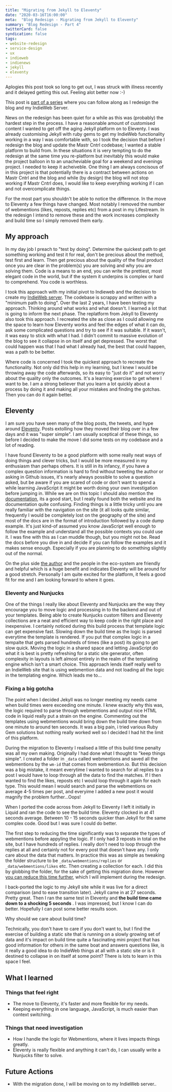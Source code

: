 ```yaml
---
title: "Migrating from Jekyll to Eleventy"
date: "2020-03-16T16:00:00"
meta:  "Blog Redesign - Migrating from Jekyll to Eleventy"
summary: "Blog Redesign - Part 4"
twitterCard: false
syndication: false
tags:
- website-redesign
- service-design
- ux
- indieweb
- indienews
- jekyll
- eleventy
---
```

Aplogies this post took so long to get out, I was struck with illness recently and it delayed getting this out. Feeling alot better now :-)

This post is [part of a series](/2019-redesign/) where you can follow along as I redesign the blog and my IndieWeb Server.

News on the redesign has been quiet for a while as this was (probably) the hardest step in the process. I have a reasonable amount of customised content I wanted to get off the aging Jekyll platform on to Eleventy.  I was already customising Jekyll with ruby gems to get my IndieWeb functionality working in a way I was comfortable with, so I took the decision that before I redesign the blog and update the Mastr Cntrl codebase; I wanted a stable platform to build from. In these situations it is very tempting to do the redesign at the same time you re-platform but inevitably this would make the project balloon in to an unacheviable goal for a weekend and evenings project. I needed to keep it acheiveble. One thing I am always concisous of in this project is that potentially there is a contract between actions on Mastr Cntrl and the blog and while (by design) the blog will not stop working if Mastr Cntrl does, I would like to keep everything working if I can and not overcomplicate things.

For the most part you shouldn't be able to notice the difference. In the move to Eleventy a few things have changed. Most notably I removed the number of webmentions (likes, reposts, replies etc) from a post in my Lifestream. In the redesign I intend to remove these and the work increases complexity and build time so I simply removed them early.

## My approach

In my day job I preach to "test by doing". Determine the quickest path to get something working and test it for real, don't be precious about the method, test first and learn. Then get precious about the quality of the final product once you are clear in the problem(s) you are solving and why you are solving them. Code is a means to an end, you can write the prettiest, most elegant code in the world, but if the system it underpins is complex or hard to comprehend. You code is worthless.

I took this approach with my initial pivot to Indieweb and the decision to create my [IndieWeb server](https://github.com/vipickering/mastr-cntrll). The codebase is scrappy and written with a "minimum path to doing". Over the  last 2 years,  I have been testing my approach. Thinking around what works and what doesn't. I learned a lot that is going to inform the next phase. The replatform from Jekyll to Eleventy also took this approach. I recreated the site as close as I could allowing me the space to learn how Eleventy works and feel the edges of what it can do, ask some complicated questions and try to see if it was suitable. If it wasn't, it was easy to stick with what I had. I didn't commit to massive evolution of the blog to see it collapse in on itself and get depressed. The worst that could happen was that I had what I already had, the best that could happen, was a path to be better.

Where code is concerned I took the quickest approach to recreate the functionality. Not only did this help in my learning, but I knew I would be throwing away the code afterwards, so its easy to "just do it" and not worry about the quality only the outcomes. It's a learning exercise to get where I want to be. I am a strong believer that you learn a lot quickly about a process by doing it and making all your mistakes and finding the gotchas. Then you can do it again better.

## Eleventy

I am sure you have seen many of the blog posts, the tweets, and hype around [Eleventy](https://www.11ty.dev/). Posts extolling how they moved their blog over in a few days and it was "super simple". I am usually sceptical of these things, so before I decided to make the move I did some tests on my codebase and a lot of reading.

I have found Eleventy to be a good platform with some really neat ways of doing things and clever tricks, but I would be more measured in my enthusiasm than perhaps others. It is still in its infancy, if you have a complex question information is hard to find without tweeting the author or asking in Github issues, it's nearly always possible to solve a question asked, but be aware if you are scared of code or don't want to spend a while learning JavaScript it might be worth doing your own investigation before jumping in. While we are on this topic I should also mention the [documentation](https://www.11ty.dev/docs/), its a good start, but I really found both the website and its documentation quite confusing. Finding things is a little tricky until you are really familiar with the navigation on the site (it all looks quite similar, frequently I would be completely lost on the geography of the site) and most of the docs are in the format of introduction followed by a code dump example. It's just kind-of assumed you know JavaScript well enough to follow the example and understand all the possible contexts you could use it. I was fine with this as I can muddle though, but you might not be. Read the docs before you dive in and decide if you can follow the examples and it makes sense enough. Especially if you are planning to do something slightly out of the normal.

On the plus side [the author](https://twitter.com/zachleat) and the people in the eco-system are friendly and helpful which is a huge benefit and indicates Eleventy will be around for a good stretch. Personally I am quite excited for the platform, it feels a good fit for me and I am looking forward to where it goes.

### Eleventy and Nunjucks

One of the things I really like about Eleventy and Nunjucks are the way they encourage you to move logic and processing in to the backend and out of your templates. Being able to create Nunjucks custom fillters and Eleventy collections are a neat and efficient way to keep code in the right place and inexpensive. I certainly noticed during this build process that template logic can get expensive fast. Slowing down the build time as the logic is parsed everytime the template is rendered. If you put that complex logic in a tempalte that gets parsed hundreds of times (like a post) its going to get slow quick. Moving the logic in a shared space and letting JavaScript do what it is best is pretty refreshing for a static site generator, often complexity in layouts is left almost entirely in the realm of the templating engine which isn't a smart choice. This approach lends itself really well to an IndieWeb site that is using webmention data and not loading all the logic in the templating engine. Which leads me to...

### Fixing a big gotcha

The point when I decided Jekyll was no longer meeting my needs came when build times were exceeding one minute. I knew exactly why this was, the logic required to parse through webmentions and output nice HTML code in liquid really put a strain on the engine. Commenting out the templates using webmentions would bring down the build time down from one minute to around ten seconds. It was a big pain, i tried various Ruby Gem solutions but nothing really worked well so I decided I had hit the limit of this platform.

During the migration to Eleventy I realised a little of this build time penalty was all my own making. Originally I had done what I thought to "keep things simple". I created a folder in ``_data`` called webmentions and saved all the webmentions by the ``wm-id`` that comes from webmention.io. But this decision was a big mistake, it meant everytime I wanted to search for all replies to a post I would have to loop through all the data to find the matches. If I then wanted to find the likes, reposts etc I would loop through it again for each type. This would mean I would search and parse the webmentions on average 4-5 times per post, and everyime I added a new post it would magnify the problem further...Oops!

When I ported the code across from Jekyll to Eleventy I left it initially in Liquid and ran the code to see the build time. Eleventy clocked in at 41 seconds average. Between 10 - 15 seconds quicker than Jekyll for the same complex code. Good but I was sure I could do better.

The first step to reducing the time significantly was to separate the types of webmentions before appyling the logic. If I only had 3 reposts in total on the site, but I have hundreds of replies. I really don't need to loop through the replies at all and certainly not for every post that doesn't have any. I only care about the data that matters. In practice this was as simple as tweaking the folder structure to be ``_data/webmentions/replies`` or ``_data/webmentions/likes`` etc. Then creating a collection for each. I did this by globbing the folder, for the sake of getting this migration done. However [you can reduce this time further](https://github.com/vipickering/vincentp/issues/134), which I will implement during the redesign.

I back-ported the logic to my Jekyll site while it was live for a direct comparison (and to ease transition later).
Jekyll came in at 27 seconds. Pretty great.
Then I ran the same test in Eleventy and **the build time came down to a shocking 5 seconds** . I was impressed, but I know I can do better. Hopefully I can post some better results soon.

Why should we care about build time?

Technically, you don't have to care if you don't want to, but I find the exercise of building a static site that is running on a slowly growing set of data and it's impact on build time quite a fascinating mini project that has good information for others in the same boat and answers questions like, is it really a good idea to do IndieWeb things at all with a static site or is it destined to collapse in on itself at some point? There is lots to learn in this space I feel.

## What I learned

### Things that feel right

- The move to Eleventy, it's faster and more flexible for my needs.
- Keeping everything in one language, JavaScript, is much easier than context switching.

### Things that need investigation

- How I handle the logic for Webmentions, where it lives impacts things greatly.
- Eleventy is really flexible and anything it can't do, I can usually write a Nunjucks filter to solve.

## Future Actions

- With the migration done, I will be moving on to my IndieWeb server..
